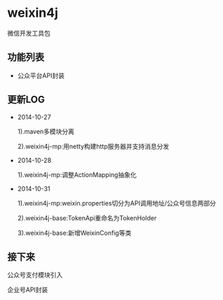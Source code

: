 weixin4j
========

微信开发工具包

功能列表
-------

* 公众平台API封装

	
更新LOG
-------
* 2014-10-27
 
   1).maven多模块分离
 
   2).weixin4j-mp:用netty构建http服务器并支持消息分发
 
* 2014-10-28
   
   1).weixin4j-mp:调整ActionMapping抽象化

* 2014-10-31

   1).weixin4j-mp:weixin.properties切分为API调用地址/公众号信息两部分
   
   2).weixin4j-base:TokenApi重命名为TokenHolder
   
   3).weixin4j-base:新增WeixinConfig等类

接下来
------
公众号支付模块引入

企业号API封装
